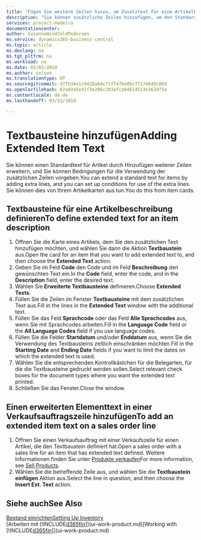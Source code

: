 ```yaml
---
title: "Fügen Sie weitere Zeilen hinzu, um Zusatztext für eine Artikelbeschreibung zu definieren| Microsoft Docs"
description: "Sie können zusätzliche Zeilen hinzufügen, um den Standardtext zu erweitern, der einen Artikel enthält."
services: project-madeira
documentationcenter: 
author: SusanneWindfeldPedersen
ms.service: dynamics365-business-central
ms.topic: article
ms.devlang: na
ms.tgt_pltfrm: na
ms.workload: na
ms.date: 03/02/2018
ms.author: solsen
ms.translationtype: HT
ms.sourcegitcommit: d7fb34e1c9428a64c71ff47be8bcff174649c00d
ms.openlocfilehash: 62a03a5ed1f3e286c203afca84614513e3634f5e
ms.contentlocale: de-de
ms.lasthandoff: 03/22/2018

---
```

# <a name="adding-extended-item-text"></a><span data-ttu-id="6acda-103">Textbausteine hinzufügen</span><span class="sxs-lookup"><span data-stu-id="6acda-103">Adding Extended Item Text</span></span>
<span data-ttu-id="6acda-104">Sie können einen Standardtext für Artikel durch Hinzufügen weiterer Zeilen erweitern, und Sie können Bedingungen für die Verwendung der zusätzlichen Zeilen vorgeben.</span><span class="sxs-lookup"><span data-stu-id="6acda-104">You can extend a standard text for items by adding extra lines, and you can set up conditions for use of the extra lines.</span></span> <span data-ttu-id="6acda-105">Sie können dies von Ihrem Artikelkarten aus tun.</span><span class="sxs-lookup"><span data-stu-id="6acda-105">You do this from item cards.</span></span>

## <a name="to-define-extended-text-for-an-item-description"></a><span data-ttu-id="6acda-106">Textbausteine für eine Artikelbeschreibung definieren</span><span class="sxs-lookup"><span data-stu-id="6acda-106">To define extended text for an item description</span></span>
1. <span data-ttu-id="6acda-107">Öffnen Sie die Karte eines Artikels, dem Sie den zusätzlichen Text hinzufügen möchten, und wählen Sie dann die Aktion **Textbaustein** aus.</span><span class="sxs-lookup"><span data-stu-id="6acda-107">Open the card for an item that you want to add extended text to, and then choose the **Extended Text** action.</span></span>
2. <span data-ttu-id="6acda-108">Geben Sie im Feld **Code** den Code und im Feld **Beschreibung** den gewünschten Text ein.</span><span class="sxs-lookup"><span data-stu-id="6acda-108">In the **Code** field, enter the code, and in the **Description** field, enter the desired text.</span></span>
3. <span data-ttu-id="6acda-109">Wählen Sie **Erweiterte Textbausteine** definieren.</span><span class="sxs-lookup"><span data-stu-id="6acda-109">Choose **Extended Texts**.</span></span>
4. <span data-ttu-id="6acda-110">Füllen Sie die Zeilen im Fenster **Textbausteine** mit dem zusätzlichen Text aus.</span><span class="sxs-lookup"><span data-stu-id="6acda-110">Fill in the lines in the **Extended Text** window with the additional text.</span></span>
5. <span data-ttu-id="6acda-111">Füllen Sie das Feld **Sprachcode** oder das Feld **Alle Sprachcodes** aus, wenn Sie mit Sprachcodes arbeiten.</span><span class="sxs-lookup"><span data-stu-id="6acda-111">Fill in the **Language Code** field or the **All Language Codes** field if you use language codes.</span></span>
6. <span data-ttu-id="6acda-112">Füllen Sie die Felder **Startdatum** und/oder **Enddatum** aus, wenn Sie die Verwendung des Textbausteins zeitlich einschränken möchten.</span><span class="sxs-lookup"><span data-stu-id="6acda-112">Fill in the **Starting Date** and **Ending Date** fields if you want to limit the dates on which the extended text is used.</span></span>
7. <span data-ttu-id="6acda-113">Wählen Sie die entsprechenden Kontrollkästchen für die Belegarten, für die die Textbausteine gedruckt werden sollen.</span><span class="sxs-lookup"><span data-stu-id="6acda-113">Select relevant check boxes for the document types where you want the extended text printed.</span></span>
8. <span data-ttu-id="6acda-114">Schließen Sie das Fenster.</span><span class="sxs-lookup"><span data-stu-id="6acda-114">Close the window.</span></span>

## <a name="to-add-an-extended-item-text-on-a-sales-order-line"></a><span data-ttu-id="6acda-115">Einen erweiterten Elementtext in einer Verkaufsauftragszeile hinzufügen</span><span class="sxs-lookup"><span data-stu-id="6acda-115">To add an extended item text on a sales order line</span></span>
1. <span data-ttu-id="6acda-116">Öffnen Sie einen Verkaufsauftrag mit einer Verkaufszeile für einen Artikel, die den Textbaustein definiert hat.</span><span class="sxs-lookup"><span data-stu-id="6acda-116">Open a sales order with a sales line for an item that has extended text defined.</span></span> <span data-ttu-id="6acda-117">Weitere Informationen finden Sie unter [Produkte verkaufen](sales-how-sell-products.md)</span><span class="sxs-lookup"><span data-stu-id="6acda-117">For more information, see [Sell Products](sales-how-sell-products.md).</span></span>
2. <span data-ttu-id="6acda-118">Wählen Sie die betreffende Zeile aus, und wählen Sie die **Textbaustein einfügen** Aktion aus.</span><span class="sxs-lookup"><span data-stu-id="6acda-118">Select the line in question, and then choose the **Insert Ext. Text** action.</span></span>

## <a name="see-also"></a><span data-ttu-id="6acda-119">Siehe auch</span><span class="sxs-lookup"><span data-stu-id="6acda-119">See Also</span></span>
[<span data-ttu-id="6acda-120">Bestand einrichten</span><span class="sxs-lookup"><span data-stu-id="6acda-120">Setting Up Inventory</span></span>](inventory-setup-inventory.md)  
<span data-ttu-id="6acda-121">[Arbeiten mit [!INCLUDE[d365fin](includes/d365fin_md.md)]](ui-work-product.md)</span><span class="sxs-lookup"><span data-stu-id="6acda-121">[Working with [!INCLUDE[d365fin](includes/d365fin_md.md)]](ui-work-product.md)</span></span>

